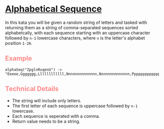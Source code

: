 # [Alphabetical Sequence](https://www.codewars.com/kata/alphabetical-sequence "https://www.codewars.com/kata/5bd00c99dbc73908bb00057a")

In this kata you will be given a random string of letters and tasked with returning them as a string of comma-separated sequences sorted alphabetcally, with each sequence starting with an uppercase character followed by `n-1` lowercase characters, where `n` is the letter's alphabet position `1-26`.

## <span style="color: #f88">Example</span>

```
alphaSeq("ZpglnRxqenU") -> "Eeeee,Ggggggg,Llllllllllll,Nnnnnnnnnnnnnn,Nnnnnnnnnnnnnn,Pppppppppppppppp,Qqqqqqqqqqqqqqqqq,Rrrrrrrrrrrrrrrrrr,Uuuuuuuuuuuuuuuuuuuuu,Xxxxxxxxxxxxxxxxxxxxxxxx,Zzzzzzzzzzzzzzzzzzzzzzzzzz"
```

## <span style="color: #f88">Technical Details</span>

- The string will include only letters.
- The first letter of each sequence is uppercase followed by `n-1` lowercase.
- Each sequence is seperated with a comma.
- Return value needs to be a string.